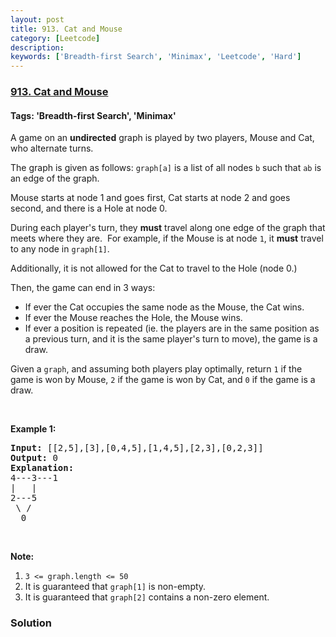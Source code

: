```yaml
---
layout: post
title: 913. Cat and Mouse
category: [Leetcode]
description: 
keywords: ['Breadth-first Search', 'Minimax', 'Leetcode', 'Hard']
---
```

### [913. Cat and Mouse](https://leetcode.com/problems/cat-and-mouse)

#### Tags: 'Breadth-first Search', 'Minimax'

<div class="content__u3I1 question-content__JfgR"><div><p>A game on an <strong>undirected</strong> graph is played by two players, Mouse and Cat, who alternate turns.</p>
<p>The graph is given as follows: <code>graph[a]</code> is a list of all nodes <code>b</code> such that <code>ab</code> is an edge of the graph.</p>
<p>Mouse starts at node 1 and goes first, Cat starts at node 2 and goes second, and there is a Hole at node 0.</p>
<p>During each player's turn, they <strong>must</strong> travel along one edge of the graph that meets where they are.  For example, if the Mouse is at node <code>1</code>, it <strong>must</strong> travel to any node in <code>graph[1]</code>.</p>
<p>Additionally, it is not allowed for the Cat to travel to the Hole (node 0.)</p>
<p>Then, the game can end in 3 ways:</p>
<ul>
<li>If ever the Cat occupies the same node as the Mouse, the Cat wins.</li>
<li>If ever the Mouse reaches the Hole, the Mouse wins.</li>
<li>If ever a position is repeated (ie. the players are in the same position as a previous turn, and it is the same player's turn to move), the game is a draw.</li>
</ul>
<p>Given a <code>graph</code>, and assuming both players play optimally, return <code>1</code> if the game is won by Mouse, <code>2</code> if the game is won by Cat, and <code>0</code> if the game is a draw.</p>
<p> </p>
<ol>
</ol>
<div>
<p><strong>Example 1:</strong></p>
<pre><strong>Input: </strong><span id="example-input-1-1">[[2,5],[3],[0,4,5],[1,4,5],[2,3],[0,2,3]]</span>
<strong>Output: </strong><span id="example-output-1">0
<strong>Explanation:</strong>
</span>4---3---1
|   |
2---5
 \ /
  0
</pre>
<p> </p>
<p><strong>Note:</strong></p>
<ol>
<li><code>3 &lt;= graph.length &lt;= 50</code></li>
<li>It is guaranteed that <code>graph[1]</code> is non-empty.</li>
<li>It is guaranteed that <code>graph[2]</code> contains a non-zero element. </li>
</ol>
</div>
</div></div>

### Solution
